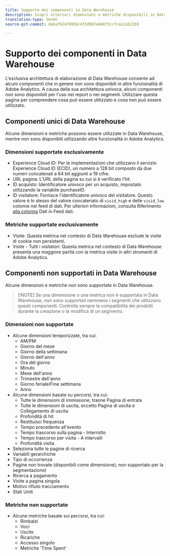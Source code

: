 ```yaml
---
title: Supporto dei componenti in Data Warehouse
description: Scopri ulteriori dimensioni e metriche disponibili in Data Warehouse e quali non sono supportate.
translation-type: tm+mt
source-git-commit: dabaf6247695bc4f3d9bfe668f3ccfca12a52269

---
```



# Supporto dei componenti in Data Warehouse

L&#39;esclusiva architettura di elaborazione di Data Warehouse consente ad alcuni componenti che in genere non sono disponibili in altre funzionalità di Adobe Analytics. A causa della sua architettura univoca, alcuni componenti non sono disponibili per l&#39;uso nei report o nei segmenti. Utilizzare questa pagina per comprendere cosa può essere utilizzato e cosa non può essere utilizzato.

## Componenti unici di Data Warehouse

Alcune dimensioni e metriche possono essere utilizzate in Data Warehouse, mentre non sono disponibili utilizzando altre funzionalità in Adobe Analytics.

### Dimensioni supportate esclusivamente

* Experience Cloud ID: Per le implementazioni che utilizzano il servizio Experience Cloud ID (ECID), un numero a 128 bit composto da due numeri concatenati a 64 bit aggiunti a 19 cifre.
* URL pagina: L’URL della pagina su cui si è verificato l’hit.
* ID acquisto: Identificatore univoco per un acquisto, impostato utilizzando la variabile purchaseID.
* ID visitatore: Fornisce l&#39;identificatore univoco del visitatore. Questo valore è lo stesso del valore concatenato di `visid_high` e delle `visid_low` colonne nei feed di dati. Per ulteriori informazioni, consulta Riferimento [alla colonna](../analytics-data-feed/c-df-contents/datafeeds-reference.md) Dati in Feed dati.

### Metriche supportate esclusivamente

* Visite: Questa metrica nel contesto di Data Warehouse esclude le visite di cookie non persistenti.
* Visite - Tutti i visitatori: Questa metrica nel contesto di Data Warehouse presenta una maggiore parità con la metrica visite in altri strumenti di Adobe Analytics.

## Componenti non supportati in Data Warehouse

Alcune dimensioni e metriche non sono supportate in Data Warehouse.

>[!NOTE] Se una dimensione o una metrica non è supportata in Data Warehouse, non sono supportati nemmeno i segmenti che utilizzano questi componenti. Controlla sempre la compatibilità dei prodotti durante la creazione o la modifica di un segmento.

### Dimensioni non supportate

* Alcune dimensioni temporizzate, tra cui:
   * AM/PM
   * Giorno del mese
   * Giorno della settimana
   * Giorno dell&#39;anno
   * Ora del giorno
   * Minuto
   * Mese dell&#39;anno
   * Trimestre dell&#39;anno
   * Giorno feriale/Fine settimana
   * Anno
* Alcune dimensioni basate su percorsi, tra cui:
   * Tutte le dimensioni di immissione, tranne Pagina di entrata
   * Tutte le dimensioni di uscita, eccetto Pagina di uscita e Collegamento di uscita
   * Profondità di hit
   * Restituisci frequenza
   * Tempo precedente all&#39;evento
   * Tempo trascorso sulla pagina - Interrotto
   * Tempo trascorso per visita - A intervalli
   * Profondità visita
* Seleziona tutte le pagine di ricerca
* Variabili gerarchiche
* Tipo di occorrenza
* Pagine non trovate (disponibili come dimensione); non supportato per la segmentazione)
* Ricerca a pagamento
* Visite a pagina singola
* Motivo rifiuto tracciamento
* Stati Uniti

### Metriche non supportate

* Alcune metriche basate sui percorsi, tra cui:
   * Rimbalzi
   * Voci
   * Uscite
   * Ricariche
   * Accesso singolo
   * Metriche &#39;Time Spent&#39;
